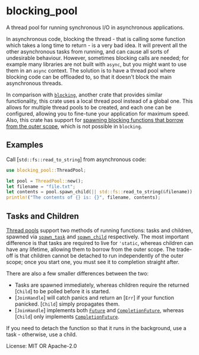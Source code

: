 # blocking_pool

A thread pool for running synchronous I/O in asynchronous applications.

In asynchronous code, blocking the thread - that is calling some function which takes a long
time to return - is a very bad idea. It will prevent all the other asynchronous tasks from
running, and can cause all sorts of undesirable behaviour. However, sometimes blocking calls
are needed; for example many libraries are not built with `async`, but you might want to use
them in an `async` context. The solution is to have a thread pool where blocking code can be
offloaded to, so that it doesn't block the main asynchronous threads.

In comparison with [`blocking`](https://docs.rs/blocking), another crate that provides similar
functionality, this crate uses a local thread pool instead of a global one. This allows for
multiple thread pools to be created, and each one can be configured, allowing you to fine-tune
your application for maximum speed. Also, this crate has support for [spawning blocking
functions that borrow from the outer scope](ThreadPool::spawn_child), which is not possible in
`blocking`.

## Examples

Call [`std::fs::read_to_string`] from asynchronous code:

```rust
use blocking_pool::ThreadPool;

let pool = ThreadPool::new();
let filename = "file.txt";
let contents = pool.spawn_child(|| std::fs::read_to_string(&filename)).await?;
println!("The contents of {} is: {}", filename, contents);
```


## Tasks and Children

[Thread pools](ThreadPool) support two methods of running functions: tasks and children,
spawned via [`spawn_task`](ThreadPool::spawn_task) and [`spawn_child`](ThreadPool::spawn_child)
respectively. The most important difference is that tasks are required to live for `'static`,
whereas children can have any lifetime, allowing them to borrow from the outer scope. The
trade-off is that children cannot be detached to run independently of the outer scope; once you
start one, you must see it to completion straight after.

There are also a few smaller differences between the two:
- Tasks are spawned immediately, whereas children require the returned [`Child`] to be polled
before it is started.
- [`JoinHandle`] will catch panics and return an [`Err`] if your function panicked. [`Child`]
simply propagates them.
- [`JoinHandle`] implements both [`Future`](core::future::Future) and [`CompletionFuture`],
whereas [`Child`] only implements [`CompletionFuture`].

If you need to detach the function so that it runs in the background, use a task - otherwise,
use a child.

[`CompletionFuture`]: completion_core::CompletionFuture

License: MIT OR Apache-2.0

